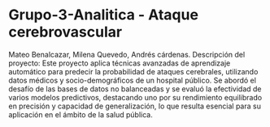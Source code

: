 # Grupo-3-Analitica - Ataque cerebrovascular
Mateo Benalcazar, Milena Quevedo, Andrés cárdenas. 
Descripción del proyecto: Este proyecto aplica técnicas avanzadas de aprendizaje automático para predecir la probabilidad de ataques cerebrales, utilizando datos médicos y socio-demográficos de un hospital público. Se abordó el desafío de las bases de datos no balanceadas y se evaluó la efectividad de varios modelos predictivos, destacando uno por su rendimiento equilibrado en precisión y capacidad de generalización, lo que resulta esencial para su aplicación en el ámbito de la salud pública.
